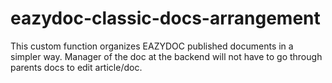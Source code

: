 # eazydoc-classic-docs-arrangement
This custom function organizes EAZYDOC published documents in a simpler way. Manager of the doc at the backend will not have to go through parents docs to edit article/doc.
